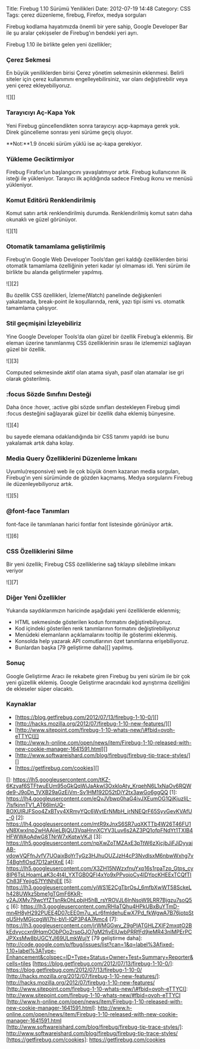 Title: Firebug 1.10 Sürümü Yenilikleri
Date: 2012-07-19 14:48
Category: CSS
Tags: çerez düzenleme, firebug, Firefox, medya sorguları

Firebug kodlama hayatımızda önemli bir yere sahip, Google Developer Bar
ile şu aralar çekişseler de Firebug’ın bendeki yeri ayrı.

Firebug 1.10 ile birlikte gelen yeni özellikler;

### Çerez Sekmesi

En büyük yeniliklerden birisi Çerez yönetim sekmesinin eklenmesi.
Belirli siteler için çerez kullanımını engelleyebilirsiniz, var olanı
değiştirebilir veya yeni çerez ekleyebiliyoruz.

![][]   

### Tarayıcıyı Aç-Kapa Yok

Yeni Firebug güncellendikten sonra tarayıcıyı açıp-kapmaya gerek yok.
Direk güncelleme sonrası yeni sürüme geçiş oluyor.

**Not:**1.9 önceki sürüm yüklü ise aç-kapa gerekiyor.  

### Yükleme Geciktirmiyor

Firebug Firafox’un başlangıcını yavaşlatmıyor artık. Firebug
kullanıcının ilk isteği ile yükleniyor. Tarayıcı ilk açıldığında sadece
Firebug ikonu ve menüsü yükleniyor.  

### Komut Editörü Renklendirilmiş

Komut satırı artık renklendirilmiş durumda. Renklendirilmiş komut satırı
daha okunaklı ve güzel görünüyor.

![][1]   

### Otomatik tamamlama geliştirilmiş

Firebug’ın Google Web Developer Tools’dan geri kaldığı özelliklerden
birisi otomatik tamamlama özelliğinin yeteri kadar iyi olmaması idi.
Yeni sürüm ile birlikte bu alanda geliştirmeler yapılmış.

![][2]

Bu özellik CSS özellikleri, İzleme(Watch) panelinde değişkenleri
yakalamada, break-point ile koşullarında, renk, yazı tipi isimi vs.
otomatik tamamlama çalışıyor.

### Stil geçmişini İzleyebiliriz

Yine Google Developer Tools’da olan güzel bir özellik Firebug’a
eklenmiş. Bir eleman üzerine tanımlanmış CSS özelliklerinin sırası ile
izlememizi sağlayan güzel bir özellik.

![][3]

Computed sekmesinde aktif olan atama siyah, pasif olan atamalar ise gri
olarak gösterilmiş.

### :focus Sözde Sınıfını Desteği

Daha önce :hover, :active gibi sözde sınıfları destekleyen Firebug şimdi
:focus desteğini sağlayarak güzel bir özellik daha eklemiş bünyesine.

![][4]

bu sayede elemana odaklandığında bir CSS tanımı yapıldı ise bunu
yakalamak artık daha kolay.

### Media Query Özelliklerini Düzenleme İmkanı

Uyumlu(responsive) web ile çok büyük önem kazanan media sorguları,
Firebug’ın yeni sürümünde de gözden kaçmamış. Medya sorgularını Firebug
ile düzenleyebiliyoruz artık.

![][5]

### @font-face Tanımları

font-face ile tanımlanan harici fontlar font listesinde görünüyor artık.

![][6]

### CSS Özelliklerini Silme

Bir yeni özellik; Firebug CSS özelliklerine sağ tıklayıp silebilme
imkanı veriyor

![][7]

### Diğer Yeni Özellikler

Yukarıda saydıklarımızın haricinde aşağıdaki yeni özelliklerde eklenmiş;

-   HTML sekmesinde gösterilen kodun formatını değiştirebiliyoruz.
-   Kod içindeki gösterilen renk tanımlarının formatını
    değiştirebiliyoruz
-   Menüdeki elemanların açıklamalarını tooltip ile gösterimi eklenmiş.
-   Konsolda help yazarak API comutlarının özet tanımlarına
    erişebiliyoruz.
-   Bunlardan başka [79 geliştirme daha][] yapılmış.

### Sonuç

Google Geliştirme Aracı ile rekabete giren Firebug bu yeni sürüm ile bir
çok yeni güzellik eklemiş. Google Geliştirme aracındaki kod ayrıştırma
özelliğini de ekleseler süper olacaktı.

### Kaynaklar

-   [https://blog.getfirebug.com/2012/07/13/firebug-1-10-0/][]
-   [http://hacks.mozilla.org/2012/07/firebug-1-10-new-features/][]
-   [http://www.sitepoint.com/firebug-1-10-whats-new/\#fbid=ovoh-eTTYCI][]
-   [http://www.h-online.com/open/news/item/Firebug-1-10-released-with-new-cookie-manager-1641591.html][]
-   [http://www.softwareishard.com/blog/firebug/firebug-tip-trace-styles/][]
-   [https://getfirebug.com/cookies][]

</p>

  []: https://lh5.googleusercontent.com/tKZ-6Kzyaf6STFtwuEUm95oGkQqWiJaAkwl3OxkloAty_KrqehN6L1xNaOv6RQWde9-J9oDn_1VXB29aGzEiVm-Sv1HM192D52tDjY2tx3awGo6ggQQ
  [1]: https://lh4.googleusercontent.com/eQvJVbwp0haG4ivJXEumOG1QiKjuzIiL-7lsfkjnnTV1_AT66lmUQ-BOXUlRJFSoo4ZxBTyy4XRmyYQc6WvtErNMbH_jrNNEQrF65SyvGevKVAfU_-0
  [2]: https://lh4.googleusercontent.com/mtR9xJnxS6SR7uqXKTTb4W26T46FU1yN8XwxInp2wHAAjieLBjQU3VqaHnnXCYV3Luv6s2AZ3PQ1ofpFNdYt1TXIB4HFWWAoAdwG8TNrW7xKqtwVKJI
  [3]: https://lh5.googleusercontent.com/npXwZoTMZAxE3pTtW6zXjcjbJiFJiDyyaiAB-vdowVQFfnJvfV7UOaixBoYrTyGz3HJhuOUZJzH4cP3NvdlsxM6nbwWxhg7vT4BghflOsd7D12aHXnE
  [4]: https://lh5.googleusercontent.com/X3ZH15NWzxfnuYxp16s1rpaTzp_Gtps_cy8IP6TsLHoamLaK3c4t4I_YXTGB0QFI4xYo9xPPyojoCy4IDYpcKHEExTCQfTICh83FYejigS7fYtNhjEE
  [5]: https://lh3.googleusercontent.com/yiWS1E2CgTbrOsJ_6mfbXwWT58SckeLh428UWkz5bme1gTGmF6KkR-v2AJXMv79wcYfZTsnRkOhLpbjH5hB_rsYROVJL6lnNsoW9LRR7Bjgzu7soQ5c
  [6]: https://lh3.googleusercontent.com/RHIaTQhu4HPkUBxBuYTmD-mn4H8yH292PUEE4D07cEE0m7u_xLr6fmldehuEwX7Pd_fkWgwA7B76jotpStqU5HyMGjcpgWI7hi-bVI-lQP3P4A7Amc4
  [7]: https://lh3.googleusercontent.com/jrWMGGwv_Z9gPIATGHLZXIF2mxqtO2BkEdvyccxn9HqmOObPOo2rspGJO7gM2fivEIUwbPRRfFd9jeMR43nlMPErPCJPXxsMw8bUGCYJI69ULmkWujY
  [79 geliştirme daha]: http://code.google.com/p/fbug/issues/list?can=1&q=label%3Afixed-1.10+label%3AType-Enhancement&colspec=ID+Type+Status+Owner+Test+Summary+Reporter&cells=tiles
  [https://blog.getfirebug.com/2012/07/13/firebug-1-10-0/]: https://blog.getfirebug.com/2012/07/13/firebug-1-10-0/
  [http://hacks.mozilla.org/2012/07/firebug-1-10-new-features/]: http://hacks.mozilla.org/2012/07/firebug-1-10-new-features/
  [http://www.sitepoint.com/firebug-1-10-whats-new/\#fbid=ovoh-eTTYCI]: http://www.sitepoint.com/firebug-1-10-whats-new/#fbid=ovoh-eTTYCI
  [http://www.h-online.com/open/news/item/Firebug-1-10-released-with-new-cookie-manager-1641591.html]:
    http://www.h-online.com/open/news/item/Firebug-1-10-released-with-new-cookie-manager-1641591.html
  [http://www.softwareishard.com/blog/firebug/firebug-tip-trace-styles/]:
    http://www.softwareishard.com/blog/firebug/firebug-tip-trace-styles/
  [https://getfirebug.com/cookies]: https://getfirebug.com/cookies

